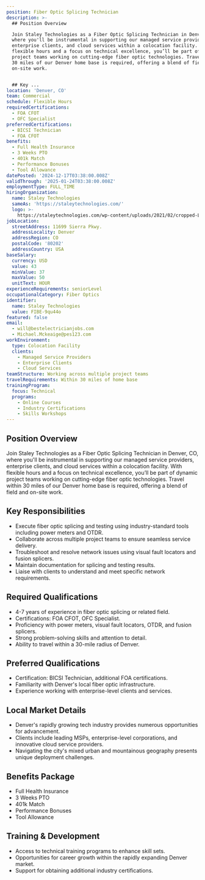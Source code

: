 ```yaml
---
position: Fiber Optic Splicing Technician
description: >-
  ## Position Overview

  Join Staley Technologies as a Fiber Optic Splicing Technician in Denver, CO,
  where you'll be instrumental in supporting our managed service providers,
  enterprise clients, and cloud services within a colocation facility. With
  flexible hours and a focus on technical excellence, you’ll be part of dynamic
  project teams working on cutting-edge fiber optic technologies. Travel within
  30 miles of our Denver home base is required, offering a blend of field and
  on-site work.


  ## Key ...
location: 'Denver, CO'
team: Commercial
schedule: Flexible Hours
requiredCertifications:
  - FOA CFOT
  - OFC Specialist
preferredCertifications:
  - BICSI Technician
  - FOA CFOT
benefits:
  - Full Health Insurance
  - 3 Weeks PTO
  - 401k Match
  - Performance Bonuses
  - Tool Allowance
datePosted: '2024-12-17T03:38:00.008Z'
validThrough: '2025-01-24T03:38:00.008Z'
employmentType: FULL_TIME
hiringOrganization:
  name: Staley Technologies
  sameAs: 'https://staleytechnologies.com/'
  logo: >-
    https://staleytechnologies.com/wp-content/uploads/2021/02/cropped-Logo_StaleyTechnologies.png
jobLocation:
  streetAddress: 11699 Sierra Pkwy.
  addressLocality: Denver
  addressRegion: CO
  postalCode: '80202'
  addressCountry: USA
baseSalary:
  currency: USD
  value: 43
  minValue: 37
  maxValue: 50
  unitText: HOUR
experienceRequirements: seniorLevel
occupationalCategory: Fiber Optics
identifier:
  name: Staley Technologies
  value: FIBE-9qu44o
featured: false
email:
  - will@bestelectricianjobs.com
  - Michael.Mckeaige@pes123.com
workEnvironment:
  type: Colocation Facility
  clients:
    - Managed Service Providers
    - Enterprise Clients
    - Cloud Services
teamStructure: Working across multiple project teams
travelRequirements: Within 30 miles of home base
trainingProgram:
  focus: Technical
  programs:
    - Online Courses
    - Industry Certifications
    - Skills Workshops
---
```




## Position Overview
Join Staley Technologies as a Fiber Optic Splicing Technician in Denver, CO, where you'll be instrumental in supporting our managed service providers, enterprise clients, and cloud services within a colocation facility. With flexible hours and a focus on technical excellence, you’ll be part of dynamic project teams working on cutting-edge fiber optic technologies. Travel within 30 miles of our Denver home base is required, offering a blend of field and on-site work.

## Key Responsibilities
- Execute fiber optic splicing and testing using industry-standard tools including power meters and OTDR.
- Collaborate across multiple project teams to ensure seamless service delivery.
- Troubleshoot and resolve network issues using visual fault locators and fusion splicers.
- Maintain documentation for splicing and testing results.
- Liaise with clients to understand and meet specific network requirements.

## Required Qualifications
- 4-7 years of experience in fiber optic splicing or related field.
- Certifications: FOA CFOT, OFC Specialist.
- Proficiency with power meters, visual fault locators, OTDR, and fusion splicers.
- Strong problem-solving skills and attention to detail.
- Ability to travel within a 30-mile radius of Denver.

## Preferred Qualifications
- Certification: BICSI Technician, additional FOA certifications.
- Familiarity with Denver's local fiber optic infrastructure.
- Experience working with enterprise-level clients and services.

## Local Market Details
- Denver's rapidly growing tech industry provides numerous opportunities for advancement.
- Clients include leading MSPs, enterprise-level corporations, and innovative cloud service providers.
- Navigating the city's mixed urban and mountainous geography presents unique deployment challenges.

## Benefits Package
- Full Health Insurance
- 3 Weeks PTO
- 401k Match
- Performance Bonuses
- Tool Allowance

## Training & Development
- Access to technical training programs to enhance skill sets.
- Opportunities for career growth within the rapidly expanding Denver market.
- Support for obtaining additional industry certifications.